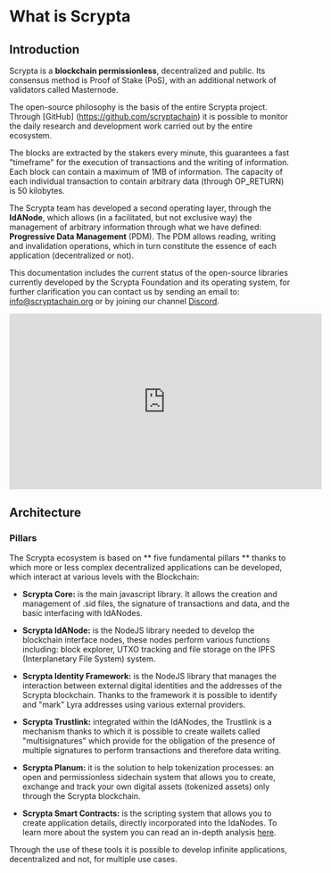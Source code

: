 # What is Scrypta


## Introduction

Scrypta is a **blockchain permissionless**, decentralized and public. Its consensus method is Proof of Stake (PoS), with an additional network of validators called Masternode.

The open-source philosophy is the basis of the entire Scrypta project. Through [GitHub] (https://github.com/scryptachain) it is possible to monitor the daily research and development work carried out by the entire ecosystem.

The blocks are extracted by the stakers every minute, this guarantees a fast "timeframe" for the execution of transactions and the writing of information. Each block can contain a maximum of 1MB of information. The capacity of each individual transaction to contain arbitrary data (through OP_RETURN) is 50 kilobytes.

The Scrypta team has developed a second operating layer, through the **IdANode**, which allows (in a facilitated, but not exclusive way) the management of arbitrary information through what we have defined: **Progressive Data Management** (PDM). The PDM allows reading, writing and invalidation operations, which in turn constitute the essence of each application (decentralized or not).

This documentation includes the current status of the open-source libraries currently developed by the Scrypta Foundation and its operating system, for further clarification you can contact us by sending an email to: info@scryptachain.org or by joining our channel [Discord](https://discord.me/scryptachain).


<iframe width="560" height="315" src="https://www.youtube.com/embed/eG3sYhHQbFs" frameborder="0" allow="accelerometer; autoplay; encrypted-media; gyroscope; picture-in-picture" allowfullscreen></iframe>

## Architecture

### Pillars

The Scrypta ecosystem is based on ** five fundamental pillars ** thanks to which more or less complex decentralized applications can be developed, which interact at various levels with the Blockchain:
-   **Scrypta Core:** is the main javascript library. It allows the creation and management of .sid files, the signature of transactions and data, and the basic interfacing with IdANodes.
    
-   **Scrypta IdANode:** is the NodeJS library needed to develop the blockchain interface nodes, these nodes perform various functions including: block explorer, UTXO tracking and file storage on the IPFS (Interplanetary File System) system.
    
-   **Scrypta Identity Framework:** is the NodeJS library that manages the interaction between external digital identities and the addresses of the Scrypta blockchain. Thanks to the framework it is possible to identify and "mark" Lyra addresses using various external providers.
    
-   **Scrypta Trustlink:** integrated within the IdANodes, the Trustlink is a mechanism thanks to which it is possible to create wallets called "multisignatures" which provide for the obligation of the presence of multiple signatures to perform transactions and therefore data writing.

-   **Scrypta Planum:** it is the solution to help tokenization processes: an open and permissionless sidechain system that allows you to create, exchange and track your own digital assets (tokenized assets) only through the Scrypta blockchain.

-   **Scrypta Smart Contracts:** is the scripting system that allows you to create application details, directly incorporated into the IdaNodes. To learn more about the system you can read an in-depth analysis [here](https://it.scrypta.wiki/idanode/smart-contracts.html).


Through the use of these tools it is possible to develop infinite applications, decentralized and not, for multiple use cases.